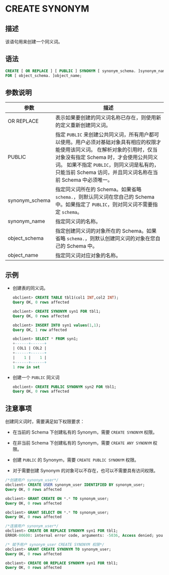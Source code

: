 # CREATE SYNONYM

## 描述

该语句用来创建一个同义词。

## 语法

```sql
CREATE [ OR REPLACE ] [ PUBLIC ] SYNONYM [ synonym_schema. ]synonym_name
FOR [ object_schema. ]object_name;
```

## 参数说明

|       参数       |                                                                                               描述                                                                                                |
|----------------|-------------------------------------------------------------------------------------------------------------------------------------------------------------------------------------------------|
| OR REPLACE     | 表示如果要创建的同义词名称已存在，则使用新的定义重新创建同义词。                                                                                                                                                                |
| PUBLIC         | 指定 `PUBLIC` 来创建公共同义词，所有用户都可以使用。用户必须对基础对象具有相应的权限才能使用该同义词。 在解析对象的引用时，仅当对象没有指定 Schema 时，才会使用公共同义词。 如果不指定 `PUBLIC`，则同义词是私有的，只能当前 Schema 访问，并且同义词名称在当前 Schema 中必须唯一。 |
| synonym_schema | 指定同义词所在的 Schema。如果省略 `schema.`，则默认同义词在您自己的 Schema 中。如果指定了 `PUBLIC`，则对同义词不需要指定 `schema`。                                                                                                         |
| synonym_name   | 指定同义词的名称。                                                                                                                                                                                       |
| object_schema  | 指定创建同义词的对象所在的 Schema。如果省略 `schema.`，则默认创建同义词的对象在您自己的 Schema 中。                                                                                                                                  |
| object_name    | 指定同义词对应对象的名称。                                                                                                                                                                                   |

## 示例

* 创建表的同义词。

  ```sql
  obclient> CREATE TABLE tbl1(col1 INT,col2 INT);
  Query OK, 0 rows affected
  
  obclient> CREATE SYNONYM syn1 FOR tbl1;
  Query OK, 0 rows affected
  
  obclient> INSERT INTO syn1 values(1,1);
  Query OK, 1 row affected
  
  obclient> SELECT * FROM syn1;
  +------+------+
  | COL1 | COL2 |
  +------+------+
  |    1 |    1 |
  +------+------+
  1 row in set
  ```

* 创建一个 `PUBLIC` 同义词

  ```sql
  obclient> CREATE PUBLIC SYNONYM syn2 FOR tbl1;
  Query OK, 0 rows affected
  ```

## 注意事项

创建同义词时，需要满足如下权限要求：

* 在当前的 Schema 下创建私有的 Synonym，需要 `CREATE SYNONYM` 权限。

* 在非当前 Schema 下创建私有的 Synonym，需要 `CREATE ANY SYNONYM` 权限。

* 创建 `PUBLIC` 的 Synonym，需要 `CREATE PUBLIC SYNONYM` 权限。

* 对于需要创建 Synonym 的对象可以不存在，也可以不需要具有访问权限。

```sql
/*创建用户 synonym_user*/
obclient> CREATE USER synonym_user IDENTIFIED BY synonym_user;
Query OK, 0 rows affected

obclient> GRANT CREATE ON *.* TO synonym_user;
Query OK, 0 rows affected

obclient> GRANT SELECT ON *.* TO synonym_user;
Query OK, 0 rows affected

/*连接用户 synonym_user*/
obclient> CREATE OR REPLACE SYNONYM syn1 FOR tbl1;
ERROR-00600: internal error code, arguments: -5036, Access denied; you need (at least one of) the CREATE SYNONYM privilege(s) for this operation

/* 赋予用户 synonym_user CREATE SYNONYM 权限*/
obclient> GRANT CREATE SYNONYM TO synonym_user;
Query OK, 0 rows affected

obclient> CREATE OR REPLACE SYNONYM syn1 FOR tbl1;
Query OK, 0 rows affected
```
